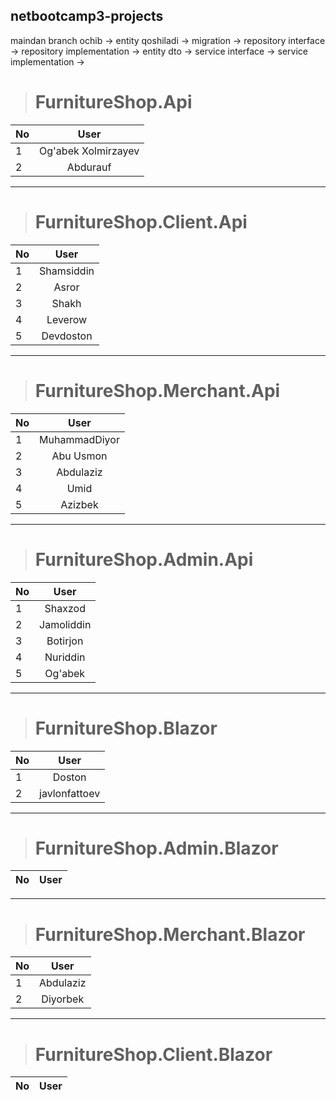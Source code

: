 ## netbootcamp3-projects
 
maindan branch ochib -> entity qoshiladi -> migration -> repository interface -> repository implementation -> entity dto -> service interface -> service implementation ->


> #  FurnitureShop.Api 

| No | User |
| :---         |     :---:      |
| 1 | Og'abek Xolmirzayev |
| 2 | Abdurauf |

***

> #  FurnitureShop.Client.Api

| No | User |
| :---         |     :---:      |
| 1 | Shamsiddin |
| 2 | Asror |
| 3 | Shakh |
| 4 | Leverow |
| 5 | Devdoston |

***

> #  FurnitureShop.Merchant.Api

| No | User |
| :---         |     :---:      |
| 1 | MuhammadDiyor |
| 2 | Abu Usmon |
| 3 | Abdulaziz |
| 4 | Umid |
| 5 | Azizbek |

***

> #  FurnitureShop.Admin.Api

| No | User |
| :---         |     :---:      |
| 1 | Shaxzod |
| 2 | Jamoliddin |
| 3 | Botirjon |
| 4 | Nuriddin |
| 5 | Og'abek |

***

> #  FurnitureShop.Blazor

| No | User |
| :---         |     :---:      |
| 1 | Doston |
| 2 | javlonfattoev |

***

> #  FurnitureShop.Admin.Blazor

| No | User |
| :---         |     :---:      |


***

> #  FurnitureShop.Merchant.Blazor

| No | User |
| :---         |     :---:      |
| 1 | Abdulaziz |
| 2 | Diyorbek |


***

> #  FurnitureShop.Client.Blazor

| No | User |
| :---         |     :---:      |

